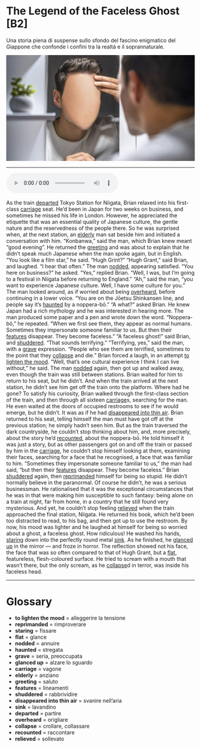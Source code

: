 # The Legend of the Faceless Ghost   [B2]

Una storia piena di suspense sullo sfondo del fascino enigmatico del Giappone che confonde i confini tra la realtá e il soprannaturale.

![](The%20Legend%20of%20the%20Faceless%20Ghost.jpg)

--------------

<div>
<audio controls autoplay>
    <source src="https:/raw.githubusercontent.com/dartie/speakup/main/2023-10/The%20Legend%20of%20the%20Faceless%20Ghost.mp3" type="audio/mpeg">
</audio>
</div>


As the train [departed](## "partire") Tokyo Station for Niigata, Brian relaxed into his first-class [carriage](## "vagone") seat. He’d been in Japan for two weeks on business, and sometimes he missed his life in London. However, he appreciated the etiquette that was an essential quality of Japanese culture, the gentle nature and the reservedness of the people there. So he was surprised when, at the next station, an [elderly](## "anziano") man sat beside him and initiated a conversation with him.
“Konbanwa,” said the man, which Brian knew meant “good evening”.
He returned the [greeting](## "saluto") and was about to explain that he didn’t speak much Japanese when the man spoke again, but in English.
“You look like a film star,” he said. “Hugh Grint?”
“Hugh Grant,” said Brian, and laughed. “I hear that often.”
The man [nodded](## "annuire"), appearing satisfied. “You here on business?” he asked.
“Yes,” replied Brian. “Well, I was, but I’m going to a festival in Niigata before returning to England.”
“Ah,” said the man, “you want to experience Japanese culture. Well, I have some culture for you.” The man looked around, as if worried about being [overheard](## "origliare"), before continuing in a lower voice. “You are on the Jōetsu Shinkansen line, and people say it’s [haunted](## "stregata") by a noppera-bō.”
“A what?” asked Brian. He knew Japan had a rich mythology and he was interested in hearing more.
The man produced some paper and a pen and wrote down the word. “Noppera-bō,” he repeated. “When we first see them, they appear as normal humans. Sometimes they impersonate someone familiar to us. But then their [features](## "lineamenti") disappear. They become faceless.”
“A faceless ghost!” said Brian, and [shuddered](## "rabbrividire"). “That sounds terrifying.”
“Terrifying, yes,” said the man, with a [grave](## "seria, preoccupata") expression. “People who see them are terrified, sometimes to the point that they [collapse](## "crollare, collassare") and die.”
Brian forced a laugh, in an attempt [to lighten the mood](## "alleggerire la tensione"). “Well, that’s one cultural experience I think I can live without,” he said.
The man [nodded](## "annuire") again, then got up and walked away, even though the train was still between stations. Brian waited for him to return to his seat, but he didn’t. And when the train arrived at the next station, he didn’t see him get off the train onto the platform. Where had he gone?
To satisfy his curiosity, Brian walked through the first-class section of the train, and then through all sixteen [carriage](## "vagone")s, searching for the man. He even waited at the doors of occupied restrooms to see if he would emerge, but he didn’t. It was as if he had [disappeared into thin air](## "svanire nell’aria").
Brian returned to his seat, telling himself the man must have got off at the previous station; he simply hadn’t seen him. But as the train traversed the dark countryside, he couldn’t stop thinking about him, and, more precisely, about the story he’d [recounted](## "raccontare"), about the noppera-bō.
He told himself it was just a story, but as other passengers got on and off the train or passed by him in the [carriage](## "vagone"), he couldn’t stop himself looking at them, examining their faces, searching for a face that he recognised, a face that was familiar to him.
“Sometimes they impersonate someone familiar to us,” the man had said, “but then their [features](## "lineamenti") disappear. They become faceless.”
Brian [shuddered](## "rabbrividire") again, then [reprimanded](## "rimproverare") himself for being so stupid. He didn’t normally believe in the paranormal. Of course he didn’t, he was a serious businessman. He rationalised that it was the exceptional circumstances that he was in that were making him susceptible to such fantasy: being alone on a train at night, far from home, in a country that he still found very mysterious.
And yet, he couldn’t stop feeling [relieved](## "sollevato") when the train approached the final station, Niigata.
He returned his book, which he’d been too distracted to read, to his bag, and then got up to use the restroom. By now, his mood was lighter and he laughed at himself for being so worried about a ghost, a faceless ghost. How ridiculous!
He washed his hands, [staring](## "fissare") down into the perfectly round metal [sink](## "lavandino").
As he finished, he [glanced up](## "alzare lo sguardo") in the mirror — and froze in horror. The reflection showed not his face, the face that was so often compared to that of Hugh Grant, but a [flat](## "glance"), featureless, flesh-coloured surface. He tried to scream with a mouth that wasn’t there, but the only scream, as he [collapse](## "crollare, collassare")d in terror, was inside his faceless head.

--------------

<div style = "display:block; clear:both; page-break-after:always;"></div>

# Glossary
* **to lighten the mood** = alleggerire la tensione
* **reprimanded** = rimproverare
* **staring** = fissare
* **flat** = glance
* **nodded** = annuire
* **haunted** = stregata
* **grave** = seria, preoccupata
* **glanced up** = alzare lo sguardo
* **carriage** = vagone
* **elderly** = anziano
* **greeting** = saluto
* **features** = lineamenti
* **shuddered** = rabbrividire
* **disappeared into thin air** = svanire nell’aria
* **sink** = lavandino
* **departed** = partire
* **overheard** = origliare
* **collapse** = crollare, collassare
* **recounted** = raccontare
* **relieved** = sollevato
